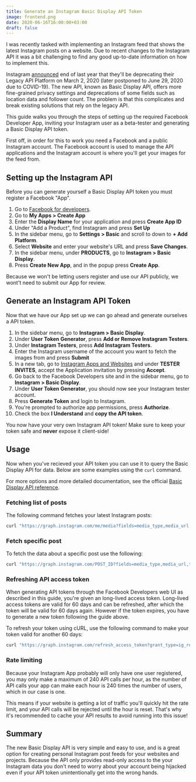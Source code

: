 ```yaml
---
title: Generate an Instagram Basic Display API Token
image: frontend.png
date: 2020-06-16T16:00:00+03:00
draft: false
---
```


I was recently tasked with implementing an Instagram feed that shows the latest Instagram posts on a website. Due to recent changes to the Instagram API it was a bit challenging to find any good up-to-date information on how to implement this.

Instagram [announced](https://developers.facebook.com/blog/post/2019/10/15/launch-instagram-basic-display-api/) end of last year that
they'll be deprecating their Legacy API Platform on March 2, 2020 (later postponed to June 29, 2020 due to COVID-19).
The new API, known as Basic Display API, offers more fine-grained privacy settings and deprecations of some fields such as location data and follower count. The problem is that this complicates and break existing solutions that rely on the legacy API.

This guide walks you through the steps of setting up the required Facebook Developer App, inviting your Instagram user as a beta-tester and generating a Basic Display API token.

First off, in order for this to work you need a Facebook and a public Instagram account. The Facebook account is used to manage the API applications and the Instagram account is where you'll get your images for the feed from.

## Setting up the Instagram API

Before you can generate yourself a Basic Display API token you must register a Facebook "App".

1. Go to [Facebook for developers](https://developers.facebook.com/).
2. Go to **My Apps > Create App**
3. Enter the **Display Name** for your application and press **Create App ID**
4. Under "Add a Product", find Instagram and press **Set Up**
5. In the sidebar menu, go to **Settings > Basic** and scroll to down to **+ Add Platform**.
6. Select **Website** and enter your website's URL and press **Save Changes**.
7. In the sidebar menu, under **PRODUCTS**, go to **Instagram > Basic Display**.
8. Press **Create New App**, and in the popup press **Create App**.

Because we won't be letting users register and use our API publicly, we wont't need to submit our App for review.

## Generate an Instagram API Token

Now that we have our App set up we can go ahead and generate ourselves a API token.

1. In the sidebar menu, go to **Instagram > Basic Display**.
2. Under **User Token Generator**, press **Add or Remove Instagram Testers**.
3. Under **Instagram Testers**, press **Add Instagram Testers**.
4. Enter the Instagram username of the account you want to fetch the images from and press **Submit**
5. In a new tab, go to [Instagram Apps and Websites](https://www.instagram.com/accounts/manage_access/) and under **TESTER INVITES**, accept the Application invitation by pressing **Accept**.
6. Go back to the Facebook Developers site and in the sidebar menu, go to **Instagram > Basic Display**.
7. Under **User Token Generator**, you should now see your Instagram tester account.
8. Press **Generate Token** and login to Instagram.
9. You're prompted to authorize app permissions, press **Authorize**.
10. Check the box **I Understand** and **copy the API token**.

You now have your very own Instagram API token! Make sure to keep your token safe and **never** expose it client-side!

## Usage

Now when you've recieved your API token you can use it to query the Basic Display API for data. Below are some examples using the `curl` command.

For more options and more detailed documentation, see the official [Basic Display API reference](https://developers.facebook.com/docs/instagram-basic-display-api/reference/media).

### Fetching list of posts

The following command fetches your latest Instagram posts:

```bash
curl "https://graph.instagram.com/me/media?fields=media_type,media_url,timestamp&access_token=MY_API_TOKEN"
```

### Fetch specific post

To fetch the data about a specific post use the following:

```bash
curl "https://graph.instagram.com/POST_ID?fields=media_type,media_url,timestamp&access_token=MY_API_TOKEN"
```

### Refreshing API access token

When generating API tokens through the Facebook Developers web UI as described in this guide, you're given an long-lived access token.
Long-lived access tokens are valid for 60 days and can be refreshed, after which the token will be valid for 60 days again. However if the token expires, you have to generate a new token following the guide above.

To refresh your token using cURL, use the following command to make your token valid for another 60 days:

```bash
curl "https://graph.instagram.com/refresh_access_token?grant_type=ig_refresh_token&access_token=MY_API_TOKEN"
```

### Rate limiting

Because your Instagram App probably will only have one user registered, you may only make a maximum of 240 API calls per hour, as the number of API calls your app can make each hour is 240 times the number of users, which in our case is one.

This means if your website is getting a lot of traffic you'll quickly hit the rate limit, and your API calls will be rejected until the hour is reset. That's why it's recommended to cache your API results to avoid running into this issue!

## Summary

The new Basic Display API is very simple and easy to use, and is a great option for creating personal Instagram post feeds for your websites and projects. Because the API only provides read-only access to the your Instagram data you don't need to worry about your account being hijacked even if your API token unintentionally get into the wrong hands.
